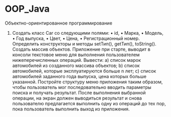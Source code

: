# OOP_Java
Объектно-ориентированное программирование
1. Создать класс Car со следующими полями:
• id,
• Марка,
• Модель,
• Год выпуска,
• Цвет,
• Цена,
• Регистрационный номер.
Определить конструкторы и методы setТип(), getТип(), toString(). Создать массив объектов.
Приложение при старте, выводит в консоли текстовое меню для выполнения пользователем нижеперечисленных операций.
Вывести:
a) список марок автомобилей из созданного массива объектов;
b) список автомобилей, которые эксплуатируются больше n лет;
c) список автомобилей заданного года выпуска, цена которых больше указанной.
Постройте структуру меню приложения таким образом, чтобы пользователь мог последовательно вводить параметры поиска и получать результат. После выполнения выбранной операции, на экран должен выводиться результат и снова пользователю предлагается выполнить одну из операций до тех пор, пока пользователь выполнить выход из приложения.

